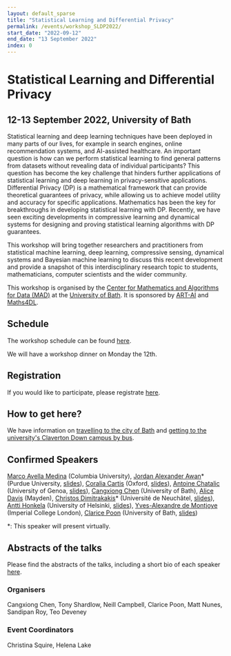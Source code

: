 ```yaml
---
layout: default_sparse
title: "Statistical Learning and Differential Privacy"
permalink: /events/workshop_SLDP2022/
start_date: "2022-09-12"
end_date: "13 September 2022"
index: 0
---
```



# Statistical Learning and Differential Privacy
## 12-13 September 2022, University of Bath 

Statistical learning and deep learning techniques have been deployed in many parts of our lives, for example in search engines, online recommendation systems, and AI-assisted healthcare. An important question  is how can we perform statistical learning to find general patterns from datasets  without revealing data of individual participants? This question has become the key challenge that hinders further applications of statistical learning and deep learning in privacy-sensitive applications. Differential Privacy (DP) is a mathematical framework that can provide theoretical guarantees of privacy, while allowing us to achieve model utility and accuracy for specific applications. Mathematics has been the key for breakthroughs in developing statistical learning with DP. Recently, we have seen exciting developments in compressive learning and dynamical systems for designing and proving statistical learning algorithms with DP guarantees. 

This workshop will bring together researchers and practitioners from statistical machine learning, deep learning, compressive sensing, dynamical systems and Bayesian machine learning to discuss this recent development and provide a snapshot of this interdisciplinary research topic to students, mathematicians, computer scientists and the wider community. 

This workshop is organised by the [Center for Mathematics and Algorithms for Data (MAD)](https://mathematics-and-algorithms-for-data.github.io/) at the [University of Bath](http://www.bath.ac.uk). It is sponsored by [ART-AI](https://cdt-art-ai.ac.uk/) and [Maths4DL](https://people.bath.ac.uk/mascjb/maths4dl.html). 

## Schedule

The workshop schedule can be found [here](https://drive.google.com/file/d/1rCCvqKqQVEHfWgJ5Tnd6cE8KM3QSxMRy/view?usp=sharing).

We will have a workshop dinner on Monday the 12th. 

## Registration

If you would like to participate, please registrate [here](https://forms.gle/uE66SHqQqh2i7nYq6). 

## How to get here?

We have information on [travelling to the city of Bath](https://www.bath.ac.uk/guides/travelling-to-the-city-of-bath/) and [getting to the university's Claverton Down campus by bus](https://www.bath.ac.uk/guides/travelling-by-bus-to-the-university-of-bath/).

<!--
|  |&nbsp;&nbsp;&nbsp;&nbsp;&nbsp;&nbsp;| |
|--:||---|
|8:50am || Opening |
|9:00am || [TBA](https://www.) *"TBA"* |
-->
## Confirmed Speakers 
[Marco Avella Medina](https://sites.google.com/site/marcoavellamedina/home) (Columbia University),
[Jordan Alexander Awan](https://jordan-awan.com/)* (Purdue University, [slides](https://github.com/mathematics-and-algorithms-for-data/mathematics-and-algorithms-for-data.github.io/raw/4c62c95520b039d95e6b59f042f7b273ea64c33b/assets/SLDP_workshop_slides/Jordan.pdf)), [Coralia Cartis](http://people.maths.ox.ac.uk/cartis/) (Oxford, [slides](https://github.com/mathematics-and-algorithms-for-data/mathematics-and-algorithms-for-data.github.io/raw/4c62c95520b039d95e6b59f042f7b273ea64c33b/assets/SLDP_workshop_slides/Cartis.pdf)), [Antoine Chatalic](https://achatali.gitlab.io/) (University of Genoa, [slides](https://github.com/mathematics-and-algorithms-for-data/mathematics-and-algorithms-for-data.github.io/raw/4c62c95520b039d95e6b59f042f7b273ea64c33b/assets/SLDP_workshop_slides/Chatalic.pdf)),
[Cangxiong Chen](https://scholar.google.com/citations?user=IKbCKlIAAAAJ&hl=en&oi=ao) (University of Bath), [Alice Davis](https://www.linkedin.com/in/alice-davis-837552150/) (Mayden), [Christos Dimitrakakis](https://sites.google.com/site/christosdimitrakakis)* (Université de Neuchâtel, [slides](https://github.com/mathematics-and-algorithms-for-data/mathematics-and-algorithms-for-data.github.io/raw/4c62c95520b039d95e6b59f042f7b273ea64c33b/assets/SLDP_workshop_slides/Christos.pdf)), [Antti Honkela](https://www.cs.helsinki.fi/u/ahonkela/) (University of Helsinki, [slides](https://github.com/mathematics-and-algorithms-for-data/mathematics-and-algorithms-for-data.github.io/raw/4c62c95520b039d95e6b59f042f7b273ea64c33b/assets/SLDP_workshop_slides/Honkela.pdf)), [Yves-Alexandre de Montjoye](http://www.demontjoye.com/index.html) (Imperial College London), [Clarice Poon](https://cmhsp2.github.io/) (University of Bath, [slides](https://github.com/mathematics-and-algorithms-for-data/mathematics-and-algorithms-for-data.github.io/raw/4c62c95520b039d95e6b59f042f7b273ea64c33b/assets/SLDP_workshop_slides/Clarice.pdf))

*: This speaker will present virtually.

## Abstracts of the talks
<!-- <h4 class="pt-3">TBA</h4> -->

Please find the abstracts of the talks, including a short bio of each speaker [here](https://drive.google.com/file/d/1zVLqaTCNqO3-piW0XP53-P5Dl4-K1QkH/view?usp=sharing).

<!--
### Talk 1: Speaker 1 (University 1)

This theorem...
-->

### Organisers
Cangxiong Chen, Tony Shardlow, Neill Campbell, Clarice Poon, Matt Nunes, Sandipan Roy, Teo Deveney

### Event Coordinators
Christina Squire, 
Helena Lake
